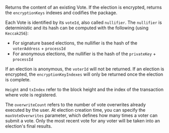 Returns the content of an existing Vote. If the election is encrypted, returns the `encryptionKeys` indexes and codifies the package.


Each Vote is identified by its `voteId`, also called `nullifier`. The `nullifier` is deterministic and its hash can be computed with the following (using `Keccak256`):

- For signature based elections, the nullifier is the hash of the `voterAddress` + `processId`
- For anonymous elections, the nullifier is the hash of the `privateKey` + `processId`


If an election is anonymous, the `voterId` will not be returned.
If an election is encrypted, the `encryptionKeyIndexes` will only be returned once the election is complete.

`Height` and `txIndex` refer to the block height and the index of the transaction where vote is registered.


The `overwriteCount` refers to the number of vote overwrites already executed by the user. At election creation time, you can specify the `maxVoteOverwrites` parameter, which defines how many times a voter can submit a vote. Only the most recent vote for any voter will be taken into an election's final results.
